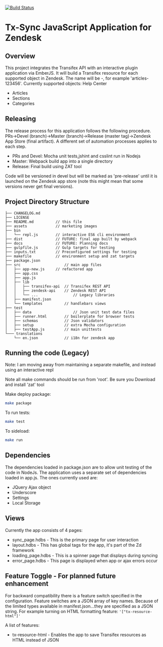 [![Build Status](https://travis-ci.org/transifex/transifex-sync-zendesk.svg)](https://travis-ci.org/transifex/transifex-sync-zendesk)

Tx-Sync JavaScript Application for Zendesk
==================

## Overview
This project integrates the Transifex API with an interactive plugin application via EmberJS.  It will build a Transifex resource for each supported object in Zendesk.  The name will be <object type>-<Zendesk id>, for example 'articles-123456'.
Currently supported objects:
Help Center
- Articles
- Sections
- Categories


## Releasing

The release process for this application follows the following procedure. PRs->Devel (branch)->Master (branch)->Release (master tag)->Zendesk App Store (final artifact).
A different set of automation processes applies to each step.
- PRs and Devel: Mocha unit tests,jshint and csslint run in Nodejs
- Master: Webpack build app into a single directory
- Release: Final build using ZAT tool

Code will be versioned in devel but will be marked as 'pre-release' until it is launched on the Zendesk app store (note this might mean that some versions never get final versions).


## Project Directory Structure
```
├── CHANGELOG.md
├── LICENSE
├── README.md          // this file
├── assets             // marketing images
├── bin
│   └── repl.js        // interactive ES6 cli environment
├── dist               // FUTURE: final app built by webpack 
├── docs               // FUTURE: Planning docs
├── gulpfile.js        // Gulp targets for testing
├── inputs.txt         // Preconfigured settings for testing
├── makefile           // environment setup and zat targets
├── package.json
├── src   			       // main app files
│   ├── app-new.js     // refactored app 
│   ├── app.css
│   ├── app.js
│   ├── lib
│   │   ├── transifex-api  // Transifex REST API
│   │   ├── zendesk-api    // Zendesk REST API
│   │   └── ...  		       // Legacy libraries
│   ├── manifest.json
│   └── templates          // handlebars views
├── test
│   ├── data  			       // Json unit test data files
│   ├── runner.html        // boilerplate for browser tests
│   ├── schemas            // Json validators
│   ├── setup              // extra Mocha configuration
│   ├── testApp.js         // main unittests
└─── translations
    └── en.json            // i18n for zendesk app
```

    
## Running the code (Legacy)

Note: I am moving away from maintaining a separate makefile, and instead using an interactive repl

Note all make commands should be run from 'root'.
Be sure you Download and install 'zat' tool

Make deploy package:
```bash
make package
```

To run tests:
```bash
make test
```

To sideload:
```bash
make run
```

## Dependencies

The dependencies loaded in package.json are to allow unit testing of the code in NodeJs.
The application uses a separate set of dependencies loaded in app.js.  The ones currently used are:
- JQuery Ajax object
- Underscore
- Settings
- Local Storage

## Views

Currently the app consists of 4 pages:
- sync_page.hdbs - This is the primary page for user interaction
- layout.hdbs - This has global tags for the app, it's part of the Zd framework
- loading_page.hdbs - This is a spinner page that displays during syncing
- error_page.hdbs - This page is displayed when app or ajax errors occur

## Feature Toggle - For planned future enhancement

For backward compatibility there is a feature switch specified in the configuration. Feature switches are a JSON array of key names.  Because of the limited types available in manifest.json...they are specified as a JSON string.
For example turning on HTML formatting feature: ```'["tx-resource-html"]'```

A list of features:
- tx-resource-html - Enables the app to save Transifex resources as HTML instead of JSON
